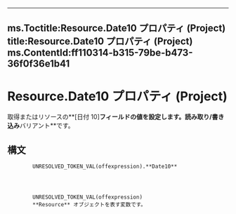 

---
ms.Toctitle:Resource.Date10 プロパティ (Project)
title:Resource.Date10 プロパティ (Project)
ms.ContentId:ff110314-b315-79be-b473-36f0f36e1b41
---
# Resource.Date10 プロパティ (Project)




取得またはリソースの**[日付 10]**フィールドの値を設定します。読み取り/書き込み**バリアント**です。

## 構文

            UNRESOLVED_TOKEN_VAL(offexpression).**Date10**




            UNRESOLVED_TOKEN_VAL(offexpression)
            **Resource** オブジェクトを表す変数です。




